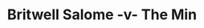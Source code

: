 ---
year: 2012
serialNumber: "0414" 
game: "Britwell Salome"
title: "Britwell Salome -v- The Min"
gameLocation: ""
gameDate: ""
shortReport: ""
result: ""
resultType: ""
type: "game"
---